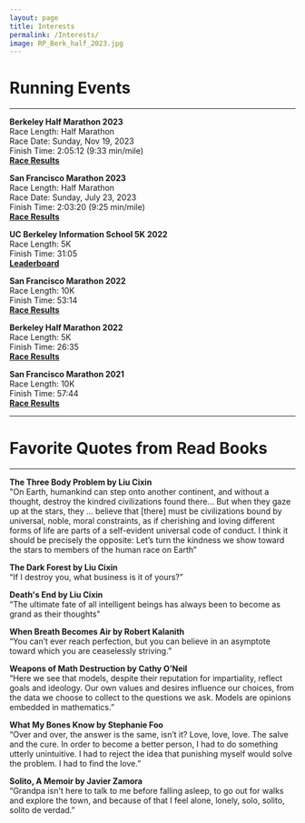 ```yaml
---
layout: page
title: Interests
permalink: /Interests/
image: RP_Berk_half_2023.jpg
---
```

<h1>Running Events</h1>
<hr/>
<p><b>Berkeley Half Marathon 2023</b>
  <br />Race Length: Half Marathon
  <br />Race Date: Sunday, Nov 19, 2023
  <br />Finish Time: 2:05:12 (9:33 min/mile)
  <br /><a href="https://www.athlinks.com/event/95041/results/Event/1060305/Course/2398838/Bib/1312"><b> Race Results</b></a></p>
<p><b>San Francisco Marathon 2023</b>
  <br />Race Length: Half Marathon
  <br />Race Date: Sunday, July 23, 2023
  <br />Finish Time: 2:03:20 (9:25 min/mile)
  <br /><a href="https://www.athlinks.com/event/1403/results/Event/1052040/Course/2367908/Bib/11677"><b> Race Results</b></a></p>
<p><b>UC Berkeley Information School 5K 2022</b>
  <br />Race Length: 5K
  <br />Finish Time: 31:05
  <br /><a href="https://www.ischool.berkeley.edu/5k-2022/leaderboard"><b> Leaderboard</b></a></p>
<p><b>San Francisco Marathon 2022</b>
  <br />Race Length: 10K
  <br />Finish Time: 53:14
  <br /><a href="https://www.finisherpix.com/en/photos/5538/29037"><b> Race Results</b></a></p>
<p><b>Berkeley Half Marathon 2022</b>
  <br />Race Length: 5K
  <br />Finish Time: 26:35
  <br /><a href="https://www.athlinks.com/event/1403/results/Event/1020821/Course/2266351/Bib/29037"><b> Race Results</b></a></p>
<p><b>San Francisco Marathon 2021</b>
  <br />Race Length: 10K
  <br />Finish Time: 57:44
  <br /><a href="https://marathonphotos.live/Event/Sports%2FCPUK%2F2021%2FSan%20Francisco%20Marathon/28072"><b> Race Results</b></a></p>
  
<hr/>
<h1>Favorite Quotes from Read Books</h1>
<hr/>

<p><b>The Three Body Problem by Liu Cixin</b>
  <br />"On Earth, humankind can step onto another continent, and without a thought, destroy the kindred civilizations found there... But when they gaze up at the stars, they ... believe that [there] must be civilizations bound by universal, noble, moral constraints, as if cherishing and loving different forms of life are parts of a self-evident universal code of conduct. I think it should be precisely the opposite: Let’s turn the kindness we show toward the stars to members of the human race on Earth”
<p><b>The Dark Forest by Liu Cixin</b>
  <br />“If I destroy you, what business is it of yours?”
<p><b>Death's End by Liu Cixin</b>
  <br />“The ultimate fate of all intelligent beings has always been to become as grand as their thoughts"

<p><b>When Breath Becomes Air by Robert Kalanith</b>
  <br />“You can’t ever reach perfection, but you can believe in an asymptote toward which you are ceaselessly striving.”

<p><b>Weapons of Math Destruction by Cathy O’Neil</b>
  <br />“Here we see that models, despite their reputation for impartiality, reflect goals and ideology. Our own values and desires influence our choices, from the data we choose to collect to the questions we ask. Models are opinions embedded in mathematics.”

<p><b>What My Bones Know by Stephanie Foo</b>
  <br />“Over and over, the answer is the same, isn’t it? Love, love, love. The salve and the cure. In order to become a better person, I had to do something utterly unintuitive. I had to reject the idea that punishing myself would solve the problem. I had to find the love.”

<p><b>Solito, A Memoir by Javier Zamora</b>
  <br />“Grandpa isn't here to talk to me before falling asleep, to go out for walks and explore the town, and because of that I feel alone, lonely, solo, solito, solito de verdad.”
